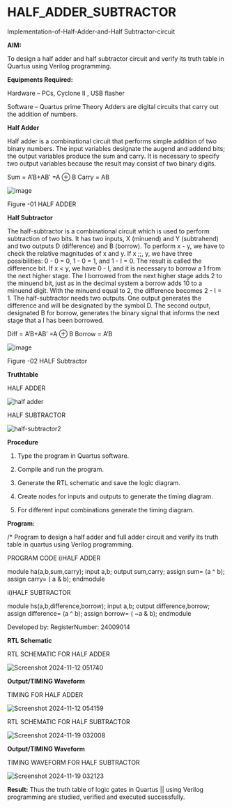 # HALF_ADDER_SUBTRACTOR

Implementation-of-Half-Adder-and-Half Subtractor-circuit

**AIM:**

To design a half adder and half subtractor circuit and verify its truth table in Quartus using Verilog programming.

**Equipments Required:**

Hardware – PCs, Cyclone II , USB flasher 

Software – Quartus prime Theory Adders are digital circuits that carry out the addition of numbers.

**Half Adder**

Half adder is a combinational circuit that performs simple addition of two binary numbers. The input variables designate the augend and addend bits; the output variables produce the sum and carry. It is necessary to specify two output variables because the result may consist of two binary digits.

Sum = A’B+AB’ =A ⊕ B Carry = AB

![image](https://github.com/naavaneetha/HALF_ADDER_SUBTRACTOR/assets/154305477/bd4a0b2c-cdbc-4184-ab08-81578f121e1f)

Figure -01 HALF ADDER

**Half Subtractor**

The half-subtractor is a combinational circuit which is used to perform subtraction of two bits. It has two inputs, X (minuend) and Y (subtrahend) and two outputs D (difference) and B (borrow). To perform x - y, we have to check the relative magnitudes of x and y. If x ;;, y, we have three possibilities: 0 - 0 = 0, 1 - 0 = 1, and 1 - I = 0. The result is called the difference bit. If x < y, we have 0 - I, and it is necessary to borrow a 1 from the next higher stage. The I borrowed from the next higher stage adds 2 to the minuend bit, just as in the decimal system a borrow adds 10 to a minuend digit. With the minuend equal to 2, the difference becomes 2 - I = 1. The half-subtractor needs two outputs. One output generates the difference and will be designated by the symbol D. The second output, designated B for borrow, generates the binary signal that informs the next stage that a I has been borrowed. 

Diff = A’B+AB’ =A ⊕ B
Borrow = A’B

 ![image](https://github.com/naavaneetha/HALF_ADDER_SUBTRACTOR/assets/154305477/d76b099c-513f-4e7c-843a-e2fd028a531a)

Figure -02 HALF Subtractor

**Truthtable**

HALF ADDER

![half adder](https://github.com/user-attachments/assets/f5a96e0e-4c74-4f6b-b70b-60cff74a6132)


HALF SUBTRACTOR

![half-subtractor2](https://github.com/user-attachments/assets/99aa440c-5126-41bf-bb46-26391250210f)


**Procedure**

1.	Type the program in Quartus software.

2.	Compile and run the program.

3.	Generate the RTL schematic and save the logic diagram.

4.	Create nodes for inputs and outputs to generate the timing diagram.

5.	For different input combinations generate the timing diagram.


**Program:**

/* Program to design a half adder and full adder circuit and verify its truth table in quartus using Verilog programming.

 PROGRAM CODE
 i)HALF ADDER

module ha(a,b,sum,carry);
input a,b;
output sum,carry;
assign sum= (a ^ b);
assign carry= ( a & b);
endmodule

ii)HALF SUBTRACTOR

module hs(a,b,difference,borrow);
input a,b;
output difference,borrow;
assign difference= (a ^ b);
assign borrow= ( ~a & b);
endmodule

Developed by: RegisterNumber: 24009014

**RTL Schematic**

RTL SCHEMATIC FOR HALF ADDER

![Screenshot 2024-11-12 051740](https://github.com/user-attachments/assets/a0e92d95-38ed-4164-a77e-83b72505b437)

**Output/TIMING Waveform**

TIMING FOR HALF ADDER

![Screenshot 2024-11-12 054159](https://github.com/user-attachments/assets/092ac5af-4ce9-494a-a753-29d9da9021fe)


RTL SCHEMATIC FOR HALF SUBTRACTOR

![Screenshot 2024-11-19 032008](https://github.com/user-attachments/assets/b191aa50-7c7e-4bd1-803c-62e2b182feb2)


**Output/TIMING Waveform**

TIMING WAVEFORM FOR HALF SUBTRACTOR

![Screenshot 2024-11-19 032123](https://github.com/user-attachments/assets/de2dd8da-02ac-45fb-945b-defd401873df)


**Result:**
Thus the truth table of logic gates in Quartus || using Verilog programming are 
studied, verified and executed successfully.
